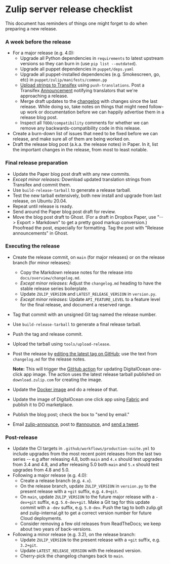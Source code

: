 # Zulip server release checklist

This document has reminders of things one might forget to do when
preparing a new release.

### A week before the release

- For a major release (e.g. 4.0):
  - Upgrade all Python dependencies in
    `requirements` to latest upstream versions so they can burn in (use
    `pip list --outdated`).
  - Upgrade all puppet dependencies in `puppet/deps.yaml`
  - Upgrade all puppet-installed dependencies (e.g. Smokescreen, go,
    etc) in `puppet/zulip/manifests/common.pp`
  - [Upload strings to
    Transifex](../translating/internationalization.html#translation-process)
    using `push-translations`. Post a Transifex
    [Announcement](https://www.transifex.com/zulip/zulip/announcements/)
    notifying translators that we're approaching a release.
  - Merge draft updates to the [changelog](../overview/changelog.md)
    with changes since the last release. While doing so, take notes on
    things that might need follow-up work or documentation before we
    can happily advertise them in a release blog post.
  - Inspect all `TODO/compatibility` comments for whether we can
    remove any backwards-compatibility code in this release.
- Create a burn-down list of issues that need to be fixed before we can
  release, and make sure all of them are being worked on.
- Draft the release blog post (a.k.a. the release notes) in Paper. In
  it, list the important changes in the release, from most to least
  notable.

### Final release preparation

- Update the Paper blog post draft with any new commits.
- _Except minor releases:_ Download updated translation strings from
  Transifex and commit them.
- Use `build-release-tarball` to generate a release tarball.
- Test the new tarball extensively, both new install and upgrade from last
  release, on Ubuntu 20.04.
- Repeat until release is ready.
- Send around the Paper blog post draft for review.
- Move the blog post draft to Ghost. (For a draft in Dropbox Paper,
  use "··· > Export > Markdown" to get a pretty good markup
  conversion.) Proofread the post, especially for formatting. Tag
  the post with "Release announcements" in Ghost.

### Executing the release

- Create the release commit, on `main` (for major releases) or on the
  release branch (for minor releases):
  - Copy the Markdown release notes for the release into
    `docs/overview/changelog.md`.
  - _Except minor releases:_ Adjust the `changelog.md` heading to have
    the stable release series boilerplate.
  - Update `ZULIP_VERSION` and `LATEST_RELEASE_VERSION` in `version.py`.
  - _Except minor releases:_ Update `API_FEATURE_LEVEL` to a feature
    level for the final release, and document a reserved range.
- Tag that commit with an unsigned Git tag named the release number.
- Use `build-release-tarball` to generate a final release tarball.
- Push the tag and release commit.
- Upload the tarball using `tools/upload-release`.
- Post the release by [editing the latest tag on
  GitHub](https://github.com/zulip/zulip/tags); use the text from
  `changelog.md` for the release notes.

  **Note:** This will trigger the [GitHub action](https://github.com/zulip/zulip/blob/main/tools/oneclickapps/README.md)
  for updating DigitalOcean one-click app image. The action uses the latest release
  tarball published on `download.zulip.com` for creating the image.

- Update the [Docker image](https://github.com/zulip/docker-zulip) and
  do a release of that.
- Update the image of DigitalOcean one click app using
  [Fabric](https://github.com/zulip/marketplace-partners) and publish
  it to DO marketplace.
- Publish the blog post; check the box to "send by email."
- Email [zulip-announce](https://groups.google.com/g/zulip-announce),
  post to [#announce](https://chat.zulip.org/#narrow/stream/1-announce),
  and [send a tweet](https://twitter.com/zulip).

### Post-release

- Update the CI targets in `.github/workflows/production-suite.yml` to
  include upgrades from the most recent point releases from the last
  two series -- e.g after releasing 4.8, both `main` and `4.x`
  should test upgrades from 3.4 and 4.8, and after releasing 5.0 both
  `main` and `5.x` should test upgrades from 4.8 and 5.0.
- Following a major release (e.g. 4.0):
  - Create a release branch (e.g. `4.x`).
  - On the release branch, update `ZULIP_VERSION` in `version.py` to
    the present release with a `+git` suffix, e.g. `4.0+git`.
  - On `main`, update `ZULIP_VERSION` to the future major release with
    a `-dev+git` suffix, e.g. `5.0-dev+git`. Make a Git tag for this
    update commit with a `-dev` suffix, e.g. `5.0-dev`. Push the tag
    to both zulip.git and zulip-internal.git to get a correct version
    number for future Cloud deployments.
  - Consider removing a few old releases from ReadTheDocs; we keep about
    two years of back-versions.
- Following a minor release (e.g. 3.2), on the release branch:
  - Update `ZULIP_VERSION` to the present release with a `+git`
    suffix, e.g. `3.2+git`.
  - Update `LATEST_RELEASE_VERSION` with the released version.
  - Cherry-pick the changelog changes back to `main`.
